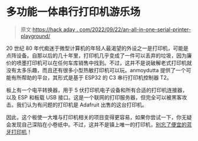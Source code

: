 # 多功能一体串行打印机游乐场

> 原文:[https://hack aday . com/2022/09/22/an-all-in-one-serial-printer-playground/](https://hackaday.com/2022/09/22/an-all-in-one-serial-printer-playground/)

20 世纪 80 年代痴迷于微型计算机的年轻人最渴望的外设之一是打印机，可能是点阵设备。自那以后的几十年里，打印机几乎变成了一件可以丢弃的垃圾，因为廉价的喷墨打印机可以在任何车库销售中找到。不过，这并不是说破解老式打印机就没有太多乐趣，而且还有很多小型热敏打印机可以玩。anmoydutta 提供了一个可能有所帮助的平台，其形式是基于 ESP32 的 C3 串行打印机控制器 T2。

板上有一个电平转换器，用于 5 伏打印机电子设备和所有合适的打印机连接器，以及 ESP 和板载 USB 接口。这是一个联网的打印服务器，但完全可以被黑客攻击。我们认为有问题的打印机是 Adafruit 出售的这台打印机。

因此，这个板使一大堆与打印机相关的项目变得更容易，如果你尝试一下，你无疑会发现自己深陷在小卷纸中。不过，这并不是镇上唯一的打印机，[别忘了便宜的蓝牙打印机](https://hackaday.com/2021/09/21/mini-wireless-thermal-printers-get-arduino-library-and-macos-app/)！